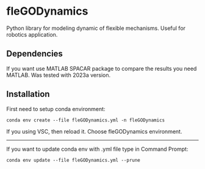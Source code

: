 # fleGODynamics
Python library for modeling dynamic of flexible mechanisms. Useful for robotics application.

## Dependencies
If you want use MATLAB SPACAR package to compare the results you need MATLAB. Was tested with 2023a version.

## Installation
First need to setup conda environment:
```
conda env create --file fleGODynamics.yml -n fleGODynamics
```
If you using VSC, then reload it. Choose fleGODynamics environment.
- - - - 
If you want to update conda env with .yml file type in Command Prompt:
```
conda env update --file fleGODynamics.yml --prune
```